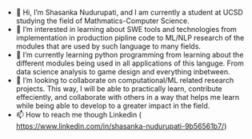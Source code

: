 - 👋 Hi, I’m Shasanka Nudurupati, and I am currently a student at UCSD studying the field of Mathmatics-Computer Science. 
- 👀 I’m interested in learning about SWE tools and technologies from implementation in production pipline code to ML/NLP research of the modules
that are used by such language to many fields.  
- 🌱 I’m currently learning python programming from learning about the different modules being used in all applications of this languge. 
From data science analysis to game design and everything inbetween. 
- 💞️ I’m looking to collaborate on computational/ML related research projects. This way, I will be able to practically learn, contribute effeciently, 
and collaborate with others in a way that helps me learn while being able to develop to a greater impact in the field. 
- 📫 How to reach me though Linkedin ( https://www.linkedin.com/in/shasanka-nudurupati-9b56561b7/)


<!---
Shasanka1/Shasanka1 is a ✨ special ✨ repository because its `README.md` (this file) appears on your GitHub profile.
You can click the Preview link to take a look at your changes.
--->
